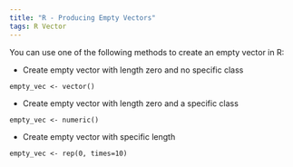 ```yaml
---
title: "R - Producing Empty Vectors"
tags: R Vector
---
```



You can use one of the following methods to create an empty vector in R:

- Create empty vector with length zero and no specific class

`empty_vec <- vector()`

- Create empty vector with length zero and a specific class

`empty_vec <- numeric()`

- Create empty vector with specific length

`empty_vec <- rep(0, times=10)`
